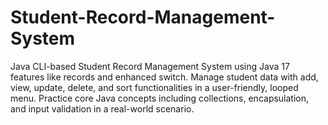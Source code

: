 # Student-Record-Management-System
Java CLI-based Student Record Management System using Java 17 features like records and enhanced switch. Manage student data with add, view, update, delete, and sort functionalities in a user-friendly, looped menu. Practice core Java concepts including collections, encapsulation, and input validation in a real-world scenario.
